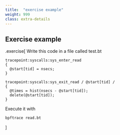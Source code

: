 ```yaml
---
title:  "exercise example"
weight: 999
class: extra-details
---
```


## Exercise example

.exercise[
Write this code in a file called test.bt
```
tracepoint:syscalls:sys_enter_read
{
  @start[tid] = nsecs;
}

tracepoint:syscalls:sys_exit_read / @start[tid] /
{
  @times = hist(nsecs - @start[tid]);
  delete(@start[tid]);
}
```
Execute it with 
```bash
bpftrace read.bt
```
]

